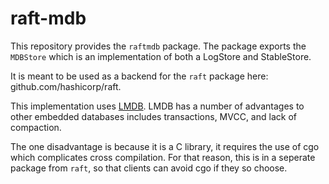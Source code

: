 raft-mdb
========

This repository provides the `raftmdb` package. The package exports the
`MDBStore` which is an implementation of both a LogStore and StableStore.

It is meant to be used as a backend for the `raft` package here:
github.com/hashicorp/raft.

This implementation uses [LMDB](http://symas.com/mdb/). LMDB has a number
of advantages to other embedded databases includes transactions, MVCC,
and lack of compaction.

The one disadvantage is because it is a C library, it requires the use
of cgo which complicates cross compilation. For that reason, this is
in a seperate package from `raft`, so that clients can avoid cgo if
they so choose.

